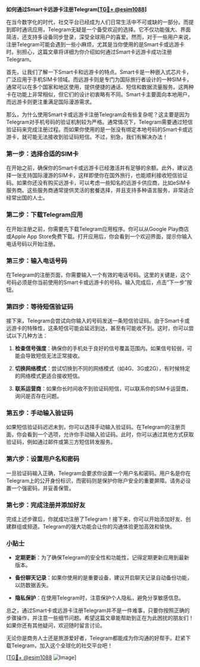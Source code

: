 **如何通过Smart卡远游卡注册Telegram[[TG💪+ @esim1088](https://t.me/s/esim1088)]**

在当今数字化的时代，社交平台已经成为人们日常生活中不可或缺的一部分。而提到即时通讯应用，Telegram无疑是一个备受欢迎的选择。它不仅功能强大、界面简洁，还支持多设备同步登录，深受全球用户的喜爱。然而，对于一些用户来说，注册Telegram可能会遇到一些小麻烦，尤其是当你使用的是Smart卡或远游卡时。别担心，这篇文章将详细为你介绍如何通过Smart卡远游卡成功注册Telegram。

首先，让我们了解一下Smart卡和远游卡的特点。Smart卡是一种嵌入式芯片卡，广泛应用于手机SIM卡领域。而远游卡则是专门为国际旅行者设计的一种SIM卡，通常可以在多个国家和地区使用，提供便捷的通话、短信和数据流量服务。这两种卡在功能上非常相似，但它们的设计初衷略有不同。Smart卡主要面向本地用户，而远游卡则更注重满足国际漫游需求。

那么，为什么使用Smart卡或远游卡注册Telegram会有些复杂呢？这主要是因为Telegram对手机号码的验证机制较为严格。通常情况下，Telegram需要通过短信验证码来完成注册过程。而如果你使用的是一张没有绑定本地号码的Smart卡或远游卡，就可能无法接收到验证码短信。不过，别急，我们有解决办法！

### 第一步：选择合适的SIM卡

在开始之前，确保你的Smart卡或远游卡已经激活并有足够的余额。此外，建议选择一张支持国际漫游的SIM卡，这样即使你在国外旅行，也能顺利接收短信验证码。如果你还没有购买远游卡，可以考虑一些知名的远游卡供应商，比如eSIM卡服务商。这些服务商通常提供灵活的套餐选择，并且支持多种语言服务，非常适合经常出国的人士。

### 第二步：下载Telegram应用

在开始注册之前，你需要先下载Telegram应用程序。你可以从Google Play商店或Apple App Store免费下载。打开应用后，你会看到一个欢迎界面，提示你输入电话号码以开始注册。

### 第三步：输入电话号码

在Telegram的注册页面，你需要输入一个有效的电话号码。这里的关键是，这个号码必须是你当前使用的Smart卡或远游卡的号码。输入完成后，点击“下一步”按钮。

### 第四步：等待短信验证码

接下来，Telegram会尝试向你输入的号码发送一条短信验证码。由于Smart卡或远游卡的特殊性，这条短信可能会延迟到达，甚至有可能收不到。这时，你可以尝试以下几种方法：

1. **检查信号强度**：确保你的手机处于良好的信号覆盖范围内。如果信号较弱，可能会导致短信无法正常接收。
   
2. **切换网络模式**：尝试切换到不同的网络模式（如4G、3G或2G），有时候特定的网络模式更适合接收短信。

3. **联系运营商**：如果你长时间收不到验证码短信，可以联系你的SIM卡运营商，询问是否存在问题。

### 第五步：手动输入验证码

如果短信验证码迟迟未到，你可以选择手动输入验证码。在Telegram的注册页面，你会看到一个选项，允许你手动输入验证码。此时，你可以通过其他方式获取验证码，例如通过邮件或第三方短信转发服务。

### 第六步：设置用户名和密码

一旦验证码输入正确，Telegram会要求你设置一个用户名和密码。用户名是你在Telegram上的公开身份标识，而密码则是保护你账户安全的重要屏障。请务必设置一个强密码，并妥善保管。

### 第七步：完成注册并添加好友

完成上述步骤后，你就成功注册了Telegram！接下来，你可以开始添加好友、创建群组或频道。Telegram的强大功能会让你的沟通体验更加高效和愉快。

### 小贴士

- **定期更新**：为了确保Telegram的安全性和功能性，记得定期更新应用到最新版本。
  
- **备份聊天记录**：如果你使用的是重要设备，建议开启聊天记录自动备份功能，以防数据丢失。

- **隐私保护**：在使用Telegram时，注意保护个人隐私，避免分享敏感信息。

总之，通过Smart卡或远游卡注册Telegram并不是一件难事，只要你按照正确的步骤操作，并注意一些细节问题。希望这篇文章能帮助到正在为此困扰的朋友们！如果你还有其他疑问，欢迎随时留言讨论。

无论你是商务人士还是旅游爱好者，Telegram都能成为你沟通的好帮手。赶紧下载Telegram，加入这个全球化的社交平台吧！

[[TG💪+ @esim1088](https://t.me/s/esim1088) ![Image](https://i.postimg.cc/4NQfJmqS/Snipaste-2025-05-13-00-14-12.png)]